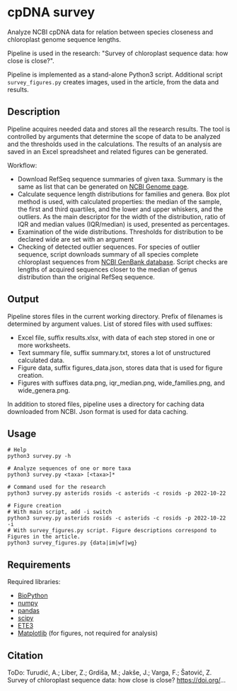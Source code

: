 # cpDNA survey
Analyze NCBI cpDNA data for relation between species closeness and chloroplast genome sequence lengths.

Pipeline is used in the research:
"Survey of chloroplast sequence data: how close is close?".

Pipeline is implemented as a stand-alone Python3 script. Additional script `survey_figures.py` creates images, used in the article, from the data and results.


## Description

Pipeline acquires needed data and stores all the research results. The tool is controlled by arguments that determine the scope of data to be analyzed and the thresholds used in the calculations. The results of an analysis are saved in an Excel spreadsheet and related figures can be generated.

Workflow:
* Download RefSeq sequence summaries of given taxa. Summary is the same as list that can be generated on [NCBI Genome page](https://www.ncbi.nlm.nih.gov/genome/browse#!/organelles/).
* Calculate sequence length distributions for families and genera. Box plot method is used, with calculated properties: the median of the sample, the first and third quartiles, and the lower and upper whiskers, and the outliers. As the main descriptor for the width of the distribution, ratio of IQR and median values (IQR/median) is used, presented as percentages.
* Examination of the wide distributions. Thresholds for distribution to be declared wide are set with an argument
* Checking of detected outlier sequences. For species of outlier sequence, script downloads summary of all species complete chloroplast sequences from [NCBI GenBank database](https://www.ncbi.nlm.nih.gov/genbank/). Script checks are lengths of acquired sequences closer to the median of genus distribution than the original RefSeq sequence.


## Output

Pipeline stores files in the current working directory. Prefix of filenames is determined by argument values. List of stored files with used suffixes:
* Excel file, suffix results.xlsx, with data of each step stored in one or more worksheets.
* Text summary file, suffix summary.txt, stores a lot of unstructured calculated data.
* Figure data, suffix figures_data.json, stores data that is used for figure creation.
* Figures with suffixes data.png, iqr_median.png, wide_families.png, and wide_genera.png.

In addition to stored files, pipeline uses a directory for caching data downloaded from NCBI. Json format is used for data caching.


## Usage

```
# Help
python3 survey.py -h

# Analyze sequences of one or more taxa
python3 survey.py <taxa> [<taxa>]*

# Command used for the research
python3 survey.py asterids rosids -c asterids -c rosids -p 2022-10-22

# Figure creation
# With main script, add -i switch
python3 survey.py asterids rosids -c asterids -c rosids -p 2022-10-22 -i
# With survey_figures.py script. Figure descriptions correspond to Figures in the article.
python3 survey_figures.py {data|im|wf|wg}
```

## Requirements

Required libraries:
* [BioPython](https://biopython.org/)
* [numpy](https://numpy.org/)
* [pandas](https://pandas.pydata.org/)
* [scipy](https://scipy.org/)
* [ETE3](http://etetoolkit.org/)
* [Matplotlib](https://matplotlib.org/) (for figures, not required for analysis)


## Citation

ToDo: Turudić, A.; Liber, Z.; Grdiša, M.; Jakše, J.; Varga, F.; Šatović, Z. Survey of chloroplast sequence data: how close is close? https://doi.org/...
